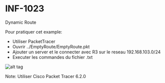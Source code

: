 # INF-1023

Dynamic Route

Pour pratiquer cet example:
- Utiliser PacketTracer
- Ouvrir ../EmptyRoute/EmptyRoute.pkt
- Ajouter un server et le connecter avec R3 sur le reseau 192.168.103.0/24 
- Executer les commandes du fichier .txt

![alt tag](https://github.com/setrar/INF-1023/blob/master/DynamicRoute/DynamicRoute.png)

Note: Utiliser Cisco Packet Tracer 6.2.0
